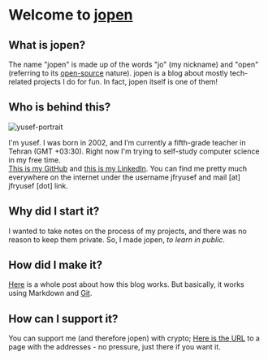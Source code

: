
# Welcome to [jopen](https://jfryusef.link/)

## What is jopen?

The name "jopen" is made up of the words "jo" (my nickname) and "open" (referring to its [open-source](https://github.com/jfryusef/jopen) nature). jopen is a blog about mostly tech-related projects I do for fun. In fact, jopen itself is one of them!

## Who is behind this?

![yusef-portrait](https://github.com/user-attachments/assets/13bea44d-a2b9-4691-8061-3772b7025c21)

I'm yusef. I was born in 2002, and I’m currently a fifth-grade teacher in Tehran (GMT +03:30). Right now I'm trying to self-study computer science in my free time.  
[This is my GitHub](https://github.com/jfryusef) and [this is my LinkedIn](https://www.linkedin.com/in/jfryusef4th). You can find me pretty much everywhere on the internet under the username jfryusef and mail [at] jfryusef [dot] link.

## Why did I start it?

I wanted to take notes on the process of my projects, and there was no reason to keep them private. So, I made jopen, _to learn in public_.

## How did I make it?

[Here](https://jfryusef.link/posts/how-i-made-jopen/) is a whole post about how this blog works. But basically, it works using Markdown and [Git](https://git-scm.com/).

## How can I support it?

You can support me (and therefore jopen) with crypto; [Here is the URL](https://www.jfryusef.link/support/) to a page with the addresses - no pressure, just there if you want it.

